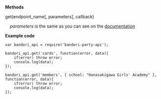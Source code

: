 **Methods**

get(endpoint_name[, parameters], callback)

&nbsp;&nbsp;&nbsp;&nbsp;*parameters* is the same as you can see on the [documentation](https://github.com/SchoolIdolTomodachi/BanGDream/wiki/BanG-Dream!-Girls-Band-API)

**Example code**
~~~~
var bandori_api = require('bandori-party-api');

bandori_api.get('cards', function(error, data){
    if(error) throw error;
    console.log(data);
});

bandori_api.get('members', { school: "Hanasakigawa Girls' Academy" }, function(error, data){
    if(error) throw error;
    console.log(data);
});
~~~~
